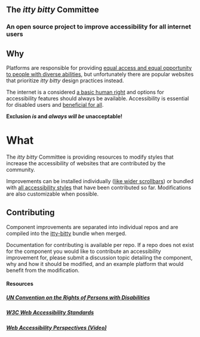 ## The _itty bitty_ Committee

### An open source project to improve accessibility for all internet users

## Why

Platforms are responsible for providing
[equal access and equal opportunity to people with diverse abilities](https://www.w3.org/standards/webdesign/accessibility),
but unfortunately there are popular websites that prioritize _itty bitty_ design
practices instead.

The internet is a considered
[a basic human right](https://www.un.org/development/desa/disabilities/convention-on-the-rights-of-persons-with-disabilities/article-9-accessibility.html)
and options for accessibility features should always be available. Accessibility
is essential for disabled users and
[beneficial for all](https://www.youtube.com/watch?v=3f31oufqFSM).

**Exclusion _is_ and _always will be_ unacceptable!**

# What

The _itty bitty_ Committee is providing resources to modify styles that increase
the accessibility of websites that are contributed by the community.

Improvements can be installed individually
([like wider scrollbars](https://github.com/itty-bitty-committee/scrollbar)) or
bundled with
[all accessibility styles](https://github.com/itty-bitty-committee/itty-bitty)
that have been contributed so far. Modifications are also customizable when
possible.

## Contributing

Component improvements are separated into individual repos and are compiled into
the [itty-bitty](https://github.com/itty-bitty-committee/itty-bitty) bundle when
merged.

Documentation for contributing is available per repo. If a repo does not exist
for the component you would like to contribute an accessibility improvement for,
please submit a discussion topic detailing the component, why and how it should
be modified, and an example platform that would benefit from the modification.

#### Resources

##### [UN Convention on the Rights of Persons with Disabilities](https://www.un.org/development/desa/disabilities/convention-on-the-rights-of-persons-with-disabilities/article-9-accessibility.html)

##### [W3C Web Accessibility Standards](https://www.w3.org/standards/webdesign/accessibility)

##### [Web Accessibility Perspectives (Video)](https://www.youtube.com/watch?v=3f31oufqFSM)
